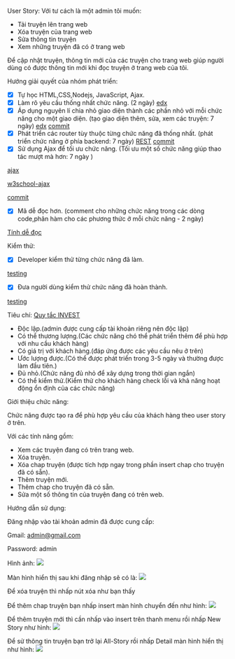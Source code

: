 User Story:
Với tư cách là một admin tôi muốn:
- Tải truyện lên trang web
- Xóa truyện của trang web
- Sửa thông tin truyện
- Xem những truyện đã có ở trang web

Để cập nhật truyện, thông tin mới của các truyện cho trang web giúp người dùng có được thông tin mới khi đọc truyện ở trang web của tôi.


Hướng giải quyết của nhóm phát triển:
- [x] Tự học HTML,CSS,Nodejs, JavaScript, Ajax.
- [x] Làm rõ yêu cầu thống nhất chức năng.
(2 ngày)
 [edx](https://docs.google.com/document/d/1a4i_31R8WBUAnF91syr1FwBpKoAiTY6rEJt1xWjb74M/edit#heading=h.fvjpas4blmex)
- [x] Áp dụng nguyên lí chia nhỏ giao diện thành các phần nhỏ với mỗi chức năng cho một giao diện.
 (tạo giao diện thêm, sửa, xem các truyện: 7 ngày)
[edx](https://docs.google.com/document/d/1a4i_31R8WBUAnF91syr1FwBpKoAiTY6rEJt1xWjb74M/edit#)
[commit](https://github.com/phamhung99/Website-truyen-tranh/commit/366fe9330164d96b654d1264586d8403facc8163)
- [x] Phát triển các router tùy thuộc từng chức năng đã thống nhất.
(phát triển chức năng ở phía backend: 7 ngày)
 [REST](https://docs.google.com/document/d/1a4i_31R8WBUAnF91syr1FwBpKoAiTY6rEJt1xWjb74M/edit#heading=h.rxyqst9dtgtt)
[commit](https://github.com/phamhung99/Website-truyen-tranh/commit/3072252e19127b29d245c8a73a7a5fcb2b373beb)
- [x] Sử dụng Ajax để tối ưu chức năng. 
(Tối ưu một số chức năng giúp thao tác mượt mà hơn: 7 ngày )

[ajax](https://docs.google.com/document/d/1a4i_31R8WBUAnF91syr1FwBpKoAiTY6rEJt1xWjb74M/edit#heading=h.2teh197aonak)

[w3school-ajax](https://www.w3schools.com/js/js_ajax_intro.asp)

[commit](https://github.com/phamhung99/Website-truyen-tranh/commit/516613d693f3172387bf307dba798a1434991c70)
- [x] Mã dễ đọc hơn.
(comment cho những chức năng trong các dòng code,phân hàm cho các phương thức ở mỗi chức năng - 2 ngày)

 [Tính dễ đọc](https://docs.google.com/document/d/1a4i_31R8WBUAnF91syr1FwBpKoAiTY6rEJt1xWjb74M/edit#heading=h.zihsvljsrx0x) 

Kiểm thử:
- [x] Developer kiểm thử từng chức năng đã làm. 

[testing](https://docs.google.com/document/d/1a4i_31R8WBUAnF91syr1FwBpKoAiTY6rEJt1xWjb74M/edit#heading=h.ryzy80x4sqk1)
- [x] Đưa người dùng kiểm thử chức năng đã hoàn thành.

 [testing](https://docs.google.com/document/d/1a4i_31R8WBUAnF91syr1FwBpKoAiTY6rEJt1xWjb74M/edit#heading=h.zhrswbsdiifd)

Tiêu chí:
[Quy tắc INVEST](https://docs.google.com/document/d/1a4i_31R8WBUAnF91syr1FwBpKoAiTY6rEJt1xWjb74M/edit#heading=h.q7gf6fh2jgdn)

- Độc lập.(admin được cung cấp tài khoản riêng nên độc lập)
- Có thể thương lượng.(Các chức năng chó thể phát triển thêm để phù hợp với nhu cầu khách hàng)
- Có giá trị với khách hàng.(đáp ứng được các yêu cầu nêu ở trên)
- Ước lượng được.(Có thể được phát triển trong 3-5 ngày và thường được làm đầu tiên.)
- Đủ nhỏ.(Chức năng đủ nhỏ để xây dựng trong thời gian ngắn)
- Có thể kiểm thử.(Kiểm thử cho khách hàng check lỗi  và khả năng hoạt động ổn định của các chức năng)


Giới thiệu chức năng:

Chức năng được tạo ra để phù hợp yêu cầu của khách hàng theo user story ở trên. 

Với các tính năng gồm:
- Xem các truyện đang có trên trang web.
- Xóa truyện.
- Xóa chap truyện (được tích hợp ngay trong phần insert chap cho truyện đã có sẵn).
- Thêm truyện mới.
- Thêm chap cho truyện đã có sẵn.
- Sửa một số thông tin của truyện đang có trên web.

Hướng dẫn sử dụng:

Đăng nhập vào tài khoản admin đã được cung cấp:

Gmail: admin@gmail.com

Password: admin

Hình ảnh:
<img src = "https://i.imgur.com/SOty1KW.png">

Màn hình hiển thị sau khi đăng nhập sẽ có là:
<img src = "https://imgur.com/nXsZSzu.png">

Để xóa truyện thì nhấp nút xóa như bạn thấy

Để thêm chap truyện bạn nhấp insert màn hình chuyển đến như hình:
<img src = "https://imgur.com/hrRUt7D.png">

Để thêm truyện mới thì cần nhấp vào insert trên thanh menu rồi nhấp New Story như hình:
<img src = "https://imgur.com/lDFRnN7.png">

Để sử thông tin truyện bạn trở lại All-Story rồi nhấp Detail màn hình hiển thị như hình:
<img src = "https://imgur.com/biijkDh.png">




